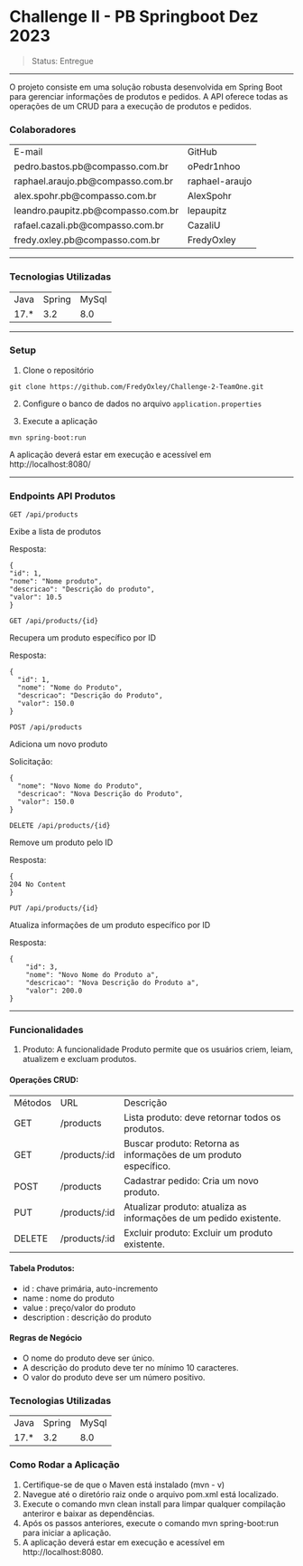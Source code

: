 # Challenge II - PB Springboot Dez 2023
> Status: Entregue
-------------------------------------------------------------------------------------------------------


O projeto consiste em uma solução robusta desenvolvida em Spring Boot para gerenciar informações de produtos e pedidos. A API oferece todas as operações de um CRUD para a execução de produtos e pedidos.

### Colaboradores

<table>
  <tr>
    <td>E-mail</td>
    <td>GitHub</td>
  </tr>
  <tr>
    <td>pedro.bastos.pb@compasso.com.br</td>
    <td>oPedr1nhoo</td>
  </tr>
   <tr>
    <td>raphael.araujo.pb@compasso.com.br</td>
    <td>raphael-araujo</td>
  </tr>
   <tr>
    <td>alex.spohr.pb@compasso.com.br</td>
    <td>AlexSpohr</td>
  </tr>
   <tr>
    <td>leandro.paupitz.pb@compasso.com.br</td>
    <td>lepaupitz</td>
  </tr>
   <tr>
    <td>rafael.cazali.pb@compasso.com.br</td>
    <td>CazaliU</td>
  </tr>
    <tr>
    <td>fredy.oxley.pb@compasso.com.br</td>
    <td>FredyOxley</td>
  </tr>
</table>

-------------------------------------------------------------------------------------------------------

### Tecnologias Utilizadas
<table>
  <tr>
    <td>Java</td>
    <td>Spring</td>
    <td>MySql</td>
  </tr>
  <tr>
    <td>17.*</td>
    <td>3.2</td>
    <td>8.0</td>
  </tr>
</table>

-------------------------------------------------------------------------------------------------------

### Setup
1. Clone o repositório
```
git clone https://github.com/FredyOxley/Challenge-2-TeamOne.git
```
2. Configure o banco de dados no arquivo `application.properties`

3. Execute a aplicação
```
mvn spring-boot:run
```
A aplicação deverá estar em execução e acessível em http://localhost:8080/

-------------------------------------------------------------------------------------------------------

### Endpoints API Produtos

`GET /api/products`

Exibe a lista de produtos


Resposta:
```
{
"id": 1,
"nome": "Nome produto",
"descricao": "Descrição do produto",
"valor": 10.5
}
```

`GET /api/products/{id}`

Recupera um produto específico por ID

Resposta:
```
{
  "id": 1,
  "nome": "Nome do Produto",
  "descricao": "Descrição do Produto",
  "valor": 150.0
}
```

`POST /api/products`

Adiciona um novo produto

Solicitação:
```
{
  "nome": "Novo Nome do Produto",
  "descricao": "Nova Descrição do Produto",
  "valor": 150.0
}
```

`DELETE /api/products/{id}`

Remove um produto pelo ID

Resposta:

```
{
204 No Content
}
```

`PUT /api/products/{id}`

Atualiza informações de um produto específico por ID

Resposta:

```
{
    "id": 3,
    "nome": "Novo Nome do Produto a",
    "descricao": "Nova Descrição do Produto a",
    "valor": 200.0
}
```





-------------------------------------------------------------------------------------------------------


### Funcionalidades
1. Produto: A funcionalidade Produto permite que os usuários criem, leiam, atualizem e excluam produtos.

#### Operações CRUD:
<table>
  <tr>
    <td>Métodos</td>
    <td>URL</td>
    <td>Descrição</td>
  </tr>
  <tr>
    <td>GET</td>
    <td>/products</td>
    <td>Lista produto: deve retornar todos os produtos.
</td>
  </tr>
  <tr>
    <td>GET</td>
    <td>/products/:id</td>
    <td>Buscar produto: Retorna as informações de um produto específico.</td>
  </tr>
    </tr>
  <tr>
    <td>POST</td>
    <td>/products</td>
    <td>Cadastrar pedido: Cria um novo produto.</td>
  </tr>
    </tr>
  <tr>
    <td>PUT</td>
    <td>/products/:id</td>
    <td>Atualizar produto: atualiza as informações de um pedido existente.</td>
  </tr>
  </tr>
    <tr>
    <td>DELETE</td>
    <td>/products/:id</td>
    <td>Excluir produto: Excluir um produto existente.</td>
  </tr>
</table>

#### Tabela Produtos:
+ id : chave primária, auto-incremento
+ name : nome do produto
+ value : preço/valor do produto
+ description : descrição do produto

#### Regras de Negócio
+ O nome do produto deve ser único.
+ A descrição do produto deve ter no mínimo 10 caracteres.
+ O valor do produto deve ser um número positivo.


### Tecnologias Utilizadas
<table>
  <tr>
    <td>Java</td>
    <td>Spring</td>
    <td>MySql</td>
  </tr>
  <tr>
    <td>17.*</td>
    <td>3.2</td>
    <td>8.0</td>
  </tr>
</table>

### Como Rodar a Aplicação
1. Certifique-se de que o Maven está instalado (mvn - v)
2. Navegue até o diretório raiz onde o arquivo pom.xml está localizado.
3. Execute o comando mvn clean install para limpar qualquer compilação anteriror e baixar as dependências.
4. Após os passos anteriores, execute o comando mvn spring-boot:run para iniciar a aplicação.
5. A aplicação deverá estar em execução e acessível em http://localhost:8080.
